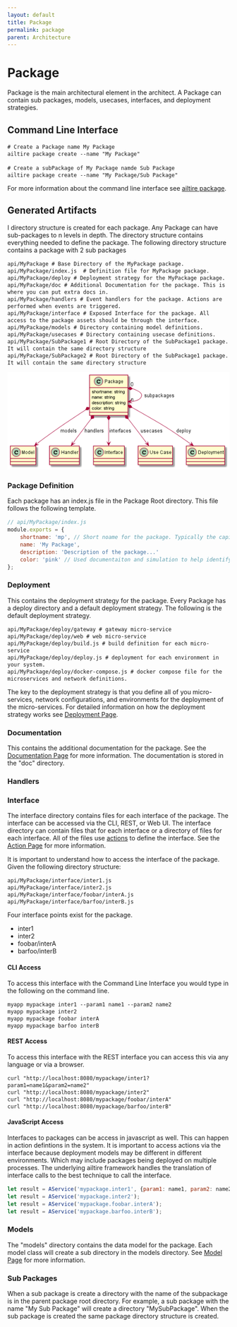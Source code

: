 ```yaml
---
layout: default
title: Package
permalink: package
parent: Architecture
---
```


# Package

Package is the main architectural element in the architect. A Package can contain sub packages, models, usecases,
interfaces, and deployment strategies.

## Command Line Interface

```shell
# Create a Package name My Package
ailtire package create --name "My Package"

# Create a subPackage of My Package namde Sub Package
ailtire package create --name "My Package/Sub Package"
```

For more information about the command line interface see [ailtire package](cli-package).

## Generated Artifacts

I directory structure is created for each package. Any Package can have sub-packages to n levels in depth. The directory
structure contains everything needed to define the package. The following directory structure contains a package with 2
sub packages

```shell
api/MyPackage # Base Directory of the MyPackage package.
api/MyPackage/index.js  # Definition file for MyPackage package.
api/MyPackage/deploy # Deployment strategy for the MyPackage package.
api/MyPackage/doc # Additional Documentation for the package. This is where you can put extra docs in.
api/MyPackage/handlers # Event handlers for the package. Actions are performed when events are triggered.
api/MyPackage/interface # Exposed Interface for the package. All access to the package assets should be through the interface.
api/MyPackage/models # Directory containing model definitions.
api/MyPackage/usecases # Directory containing usecase definitions.
api/MyPackage/SubPackage1 # Root Directory of the SubPackage1 package. It will contain the same directory structure
api/MyPackage/SubPackage2 # Root Directory of the SubPackage1 package. It will contain the same directory structure
```

![Logical](Logical.png)

### Package Definition

Each package has an index.js file in the Package Root directory. This file follows the following template.

```javascript
// api/MyPackage/index.js
module.exports = {
    shortname: 'mp', // Short noame for the package. Typically the capiltal letters of the name.
    name: 'My Package',
    description: 'Description of the package...'
    color: 'pink' // Used documentaiton and simulation to help identify it with color. Names or rgb values can be used.
};
```

### Deployment

This contains the deployment strategy for the package. Every Package has a deploy directory and a default deployment
strategy. The following is the default deployment strategy.
```shell
api/MyPackage/deploy/gateway # gateway micro-service
api/MyPackage/deploy/web # web micro-service
api/MyPackage/deploy/build.js # build definition for each micro-service
api/MyPackage/deploy/deploy.js # deployment for each environment in  your system.
api/MyPackage/deploy/docker-compose.js # docker compose file for the microservices and network definitions.
```
The key to the deployment strategy is that you define all of you micro-services, network configurations, and environments
for the deployment of the micro-services.
For detailed information on how the deployment strategy works see [Deployment Page](deployment).

### Documentation

This contains the additional documentation for the package. See the [Documentation Page](documentation) for more
information. The documentation is stored in the "doc" directory.

### Handlers

### Interface
The interface directory contains files for each interface of the package. The interface can be accessed via the CLI,
REST, or Web UI. The interface directory can contain files that for each interface or a directory of files for each
interface. All of the files use [actions](action) to define the interface. See the [Action Page](action) for more 
information. 

It is important to understand how to access the interface of the package. Given the following directory structure:
```shell
api/MyPackage/interface/inter1.js
api/MyPackage/interface/inter2.js
api/MyPackage/interface/foobar/interA.js
api/MyPackage/interface/barfoo/interB.js
```
Four interface points exist for the package.
* inter1
* inter2
* foobar/interA
* barfoo/interB

#### CLI Access

To access this interface with the Command Line Interface you would type in the following on the command line.

```shell
myapp mypackage inter1 --param1 name1 --param2 name2
myapp mypackage inter2
myapp mypackage foobar interA
myapp mypackage barfoo interB
```

#### REST Access

To access this interface with the REST interface you can access this via any language or via a browser.

```shell
curl "http://localhost:8080/mypackage/inter1?param1=name1&param2=name2"
curl "http://localhost:8080/mypackage/inter2"
curl "http://localhost:8080/mypackage/foobar/interA"
curl "http://localhost:8080/mypackage/barfoo/interB"
```

#### JavaScript Access

Interfaces to packages can be access in javascript as well. This can happen in action defintions in the system.
It is important to access actions via the interface because deployment models may be different in different
environments. Which may include packages being deployed on multiple processes. The underlying ailtire framework
handles the translation of interface calls to the best technique to call the interface.

```javascript
let result = AService('mypackage.inter1', {param1: name1, param2: name2});
let result = AService('mypackage.inter2');
let result = AService('mypackage.foobar.interA');
let result = AService('mypackage.barfoo.interB');
```


### Models

The "models" directory contains the data model for the package. Each model class will create a sub directory in the models directory.
See [Model Page](model) for more information.

### Sub Packages

When a sub package is create a directory with the name of the subpackage is in the parent package root directory.
For example, a sub package with the name "My Sub Package" will create a directory "MySubPackage". When the sub
package is created the same package directory structure is created.

